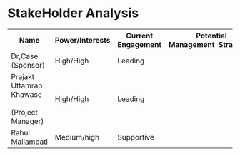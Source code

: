 # StakeHolder Analysis

<table>
  <tr>
    <th>Name </th>
    <th>Power/Interests</th>
    <th>Current Engagement</th>
    <th>Potential Management&nbsp;&nbsp;Strategies</th>
  </tr>
  <tr>
    <td>Dr,Case<br>(Sponsor)</td>
    <td>High/High</td>
    <td>Leading</td>
    <td></td>
  </tr>
  <tr>
    <td>Prajakt Uttamrao Khawase<br><br>(Project Manager)</td>
    <td>High/High</td>
    <td>Leading</td>
    <td></td>
  </tr>
  <tr>
    <td>Rahul Mallampati</td>
    <td>Medium/high</td>
    <td>Supportive</td>
    <td></td>
  </tr>
</table>
